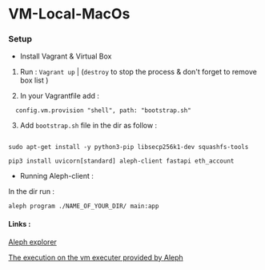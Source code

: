 # VM-Local-MacOs



### Setup

- Install Vagrant & Virtual Box 

1.  Run : ``` Vagrant up ``` | (``` destroy ```  to stop the process & don't forget to remove box list ) 

2.  In your Vagrantfile add :

```   config.vm.provision "shell", path: "bootstrap.sh" ```

3. Add ``` bootstrap.sh ``` file in the dir as follow : 

``` apt-get update

sudo apt-get install -y python3-pip libsecp256k1-dev squashfs-tools

pip3 install uvicorn[standard] aleph-client fastapi eth_account

``` 

- Running Aleph-client : 

In the dir run :

``` aleph program ./NAME_OF_YOUR_DIR/ main:app ``` 



#### Links :

[Aleph explorer](https://explorer.aleph.im/address/ETH/0x561AC1B0fD15Ba029a176892761c29000A508768/message/PROGRAM/d5ebd087ed488c6b349737ba7b5cafdc595bd75ea95a3f096766176ec024fded)

[The execution on the vm executer provided by Aleph](https://aleph.sh/vm/d5ebd087ed488c6b349737ba7b5cafdc595bd75ea95a3f096766176ec024fded)





